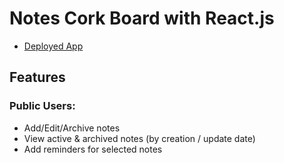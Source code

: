
# Notes Cork Board with React.js

- [Deployed App](https://corkboardnotes.netlify.app/)

## Features
### Public Users:
- Add/Edit/Archive notes
- View active & archived notes (by creation / update date)
- Add reminders for selected notes
